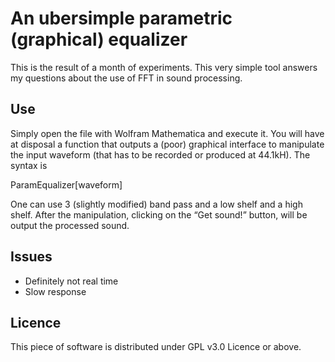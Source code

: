 An ubersimple parametric (graphical) equalizer
=====================================

This is the result of a month of experiments.
This very simple tool answers my questions about
the use of FFT in sound processing.

Use
---

Simply open the file with Wolfram Mathematica and execute it.
You will have at disposal a function that outputs a (poor)
graphical interface to manipulate the input waveform (that has to
be recorded or produced at 44.1kH). The syntax is

ParamEqualizer[waveform]

One can use 3 (slightly modified) band pass and a low shelf and a high
shelf. After the manipulation, clicking on the “Get sound!” button, will
be output the processed sound.


Issues
------

- Definitely not real time
- Slow response


Licence
------


This piece of software is distributed under GPL v3.0 Licence or above.
